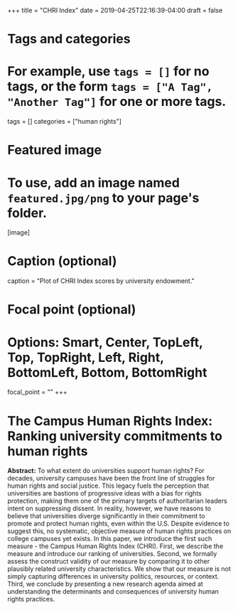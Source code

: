 +++
title = "CHRI Index"
date = 2019-04-25T22:16:39-04:00
draft = false

# Tags and categories
# For example, use `tags = []` for no tags, or the form `tags = ["A Tag", "Another Tag"]` for one or more tags.
tags = []
categories = ["human rights"]

# Featured image
# To use, add an image named `featured.jpg/png` to your page's folder. 
[image]
  # Caption (optional)
  caption = "Plot of CHRI Index scores by university endowment."

  # Focal point (optional)
  # Options: Smart, Center, TopLeft, Top, TopRight, Left, Right, BottomLeft, Bottom, BottomRight
  focal_point = ""
+++

# The Campus Human Rights Index: Ranking university commitments to human rights

**Abstract:** To what extent do universities support human rights? For decades, university campuses have been the front line of struggles for human rights and social justice. This legacy
fuels the perception that universities are bastions of progressive ideas with a bias for rights protection, making them one of the primary targets of authoritarian leaders intent on suppressing dissent. In reality, however, we have reasons to believe that universities diverge significantly in their commitment to promote and protect human rights, even within the U.S. Despite evidence to suggest this, no systematic, objective measure of human rights practices on college campuses yet exists. In this paper, we introduce the first such measure - the Campus Human Rights Index (CHRI). First, we describe the measure and introduce our ranking of universities. Second, we formally assess the construct validity of our measure by comparing it to other plausibly related university characteristics. We show that our measure is not simply capturing differences in university politics, resources, or context. Third, we conclude by presenting a new research agenda aimed at understanding the determinants and consequences of university human rights practices.